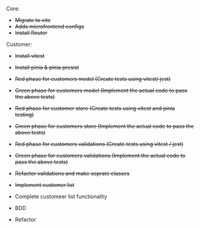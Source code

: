 Core:

- ~~Migrate to vite~~
- ~~Adds microfrontend configs~~
- ~~Install Router~~

Customer:

- ~~Install vitest~~
- ~~Install pinia & pinia presist~~

- ~~Red phase for customers model (Create tests using vitest/ jest)~~
- ~~Green phase for customers model (Implement the actual code to pass the above tests)~~

- ~~Red phase for customer store (Create tests using vitest and pinia testing)~~
- ~~Green phase for customers store (Implement the actual code to pass the above tests)~~

- ~~Red phase for customers validations (Create tests using vitest / jest)~~
- ~~Green phase for customers validations (Implement the actual code to pass the above tests)~~
- ~~Refactor validations and make seprate classes~~

- ~~Implement customer list~~
- Complete customeer list functionality

- BDD

- Refactor
